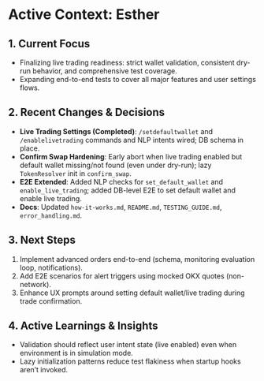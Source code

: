 # Active Context: Esther

## 1. Current Focus
- Finalizing live trading readiness: strict wallet validation, consistent dry-run behavior, and comprehensive test coverage.
- Expanding end-to-end tests to cover all major features and user settings flows.

## 2. Recent Changes & Decisions
- **Live Trading Settings (Completed)**: `/setdefaultwallet` and `/enablelivetrading` commands and NLP intents wired; DB schema in place.
- **Confirm Swap Hardening**: Early abort when live trading enabled but default wallet missing/not found (even under dry-run); lazy `TokenResolver` init in `confirm_swap`.
- **E2E Extended**: Added NLP checks for `set_default_wallet` and `enable_live_trading`; added DB-level E2E to set default wallet and enable live trading.
- **Docs**: Updated `how-it-works.md`, `README.md`, `TESTING_GUIDE.md`, `error_handling.md`.

## 3. Next Steps
1. Implement advanced orders end-to-end (schema, monitoring evaluation loop, notifications).
2. Add E2E scenarios for alert triggers using mocked OKX quotes (non-network).
3. Enhance UX prompts around setting default wallet/live trading during trade confirmation.

## 4. Active Learnings & Insights
- Validation should reflect user intent state (live enabled) even when environment is in simulation mode.
- Lazy initialization patterns reduce test flakiness when startup hooks aren’t invoked.
